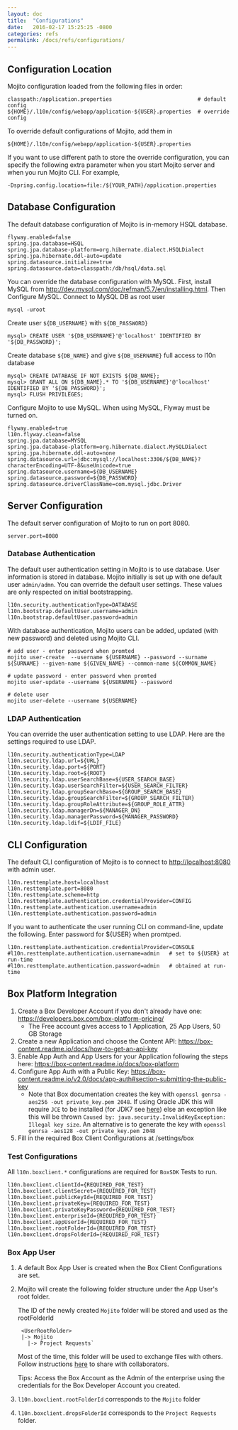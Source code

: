```yaml
---
layout: doc
title:  "Configurations"
date:   2016-02-17 15:25:25 -0800
categories: refs
permalink: /docs/refs/configurations/
---
```

## Configuration Location

Mojito configuration loaded from the following files in order:

    classpath:/application.properties                           # default config
    ${HOME}/.l10n/config/webapp/application-${USER}.properties  # override config

To override default configurations of Mojito, add them in

    ${HOME}/.l10n/config/webapp/application-${USER}.properties

If you want to use different path to store the override configuration, you can specify the following extra parameter when you start Mojito server and when you run Mojito CLI.  For example,

    -Dspring.config.location=file:/${YOUR_PATH}/application.properties


## Database Configuration

The default database configuration of Mojito is in-memory HSQL database.

    flyway.enabled=false
    spring.jpa.database=HSQL
    spring.jpa.database-platform=org.hibernate.dialect.HSQLDialect
    spring.jpa.hibernate.ddl-auto=update
    spring.datasource.initialize=true
    spring.datasource.data=classpath:/db/hsql/data.sql


You can override the database configuration with MySQL.
First, install MySQL from http://dev.mysql.com/doc/refman/5.7/en/installing.html.  Then Configure MySQL.
Connect to MySQL DB as root user

    mysql -uroot

Create user `${DB_USERNAME}` with `${DB_PASSWORD}`

    mysql> CREATE USER '${DB_USERNAME}'@'localhost' IDENTIFIED BY '${DB_PASSWORD}';

Create database `${DB_NAME}` and give `${DB_USERNAME}` full access to l10n database

    mysql> CREATE DATABASE IF NOT EXISTS ${DB_NAME};
    mysql> GRANT ALL ON ${DB_NAME}.* TO '${DB_USERNAME}'@'localhost' IDENTIFIED BY '${DB_PASSWORD}';
    mysql> FLUSH PRIVILEGES;

Configure Mojito to use MySQL.  When using MySQL, Flyway must be turned on.

    flyway.enabled=true
    l10n.flyway.clean=false
    spring.jpa.database=MYSQL
    spring.jpa.database-platform=org.hibernate.dialect.MySQLDialect
    spring.jpa.hibernate.ddl-auto=none
    spring.datasource.url=jdbc:mysql://localhost:3306/${DB_NAME}?characterEncoding=UTF-8&useUnicode=true
    spring.datasource.username=${DB_USERNAME}
    spring.datasource.password=${DB_PASSWORD}
    spring.datasource.driverClassName=com.mysql.jdbc.Driver


## Server Configuration

The default server configuration of Mojito to run on port 8080.

	server.port=8080

### Database Authentication

The default user authentication setting in Mojito is to use database.  User information is stored in database.  Mojito initially is set up with one default user `admin/admn`.  You can override the default user settings.  These values are only respected on initial bootstrapping.

    l10n.security.authenticationType=DATABASE
    l10n.bootstrap.defaultUser.username=admin
    l10n.bootstrap.defaultUser.password=admin

With database authentication, Mojito users can be added, updated (with new password) and deleted using Mojito CLI.

    # add user - enter password when promted
    mojito user-create  --username ${USERNAME} --password --surname ${SURNAME} --given-name ${GIVEN_NAME} --common-name ${COMMON_NAME}

    # update password - enter password when promted
    mojito user-update --username ${USERNAME} --password

    # delete user
    mojito user-delete --username ${USERNAME}

### LDAP Authentication

You can override the user authentication setting to use LDAP.  Here are the settings required to use LDAP.

    l10n.security.authenticationType=LDAP
    l10n.security.ldap.url=${URL}
    l10n.security.ldap.port=${PORT}
    l10n.security.ldap.root=${ROOT}
    l10n.security.ldap.userSearchBase=${USER_SEARCH_BASE}
    l10n.security.ldap.userSearchFilter=${USER_SEARCH_FILTER}
    l10n.security.ldap.groupSearchBase=${GROUP_SEARCH_BASE}
    l10n.security.ldap.groupSearchFilter=${GROUP_SEARCH_FILTER}
    l10n.security.ldap.groupRoleAttribute=${GROUP_ROLE_ATTR}
    l10n.security.ldap.managerDn=${MANAGER_DN}
    l10n.security.ldap.managerPassword=${MANAGER_PASSWORD}
    l10n.security.ldap.ldif=${LDIF_FILE}


## CLI Configuration

The default CLI configuration of Mojito is to connect to [http://localhost:8080](http://localhost:8080) with admin user.

    l10n.resttemplate.host=localhost
    l10n.resttemplate.port=8080
    l10n.resttemplate.scheme=http
    l10n.resttemplate.authentication.credentialProvider=CONFIG
    l10n.resttemplate.authentication.username=admin
    l10n.resttemplate.authentication.password=admin

If you want to authenticate the user running CLI on command-line, update the following.  Enter password for ${USER} when promtped.

    l10n.resttemplate.authentication.credentialProvider=CONSOLE
    #l10n.resttemplate.authentication.username=admin   # set to ${USER} at run-time
    #l10n.resttemplate.authentication.password=admin   # obtained at run-time


## Box Platform Integration

1. Create a Box Developer Account if you don't already have one: https://developers.box.com/box-platform-pricing/
    - The Free account gives access to 1 Application, 25 App Users, 50 GB Storage
2. Create a new Application and choose the Content API: https://box-content.readme.io/docs/how-to-get-an-api-key
3. Enable App Auth and App Users for your Application following the steps here: https://box-content.readme.io/docs/box-platform
4. Configure App Auth with a Public Key: https://box-content.readme.io/v2.0/docs/app-auth#section-submitting-the-public-key
    - Note that Box documentation creates the key with `openssl genrsa -aes256 -out private_key.pem 2048`.
If using Oracle JDK this will require `JCE` to be installed
(for JDK7 see [here](http://www.oracle.com/technetwork/java/javase/downloads/jce-7-download-432124.html))
else an exception like this will be thrown `Caused by: java.security.InvalidKeyException: Illegal key size`.
An alternative is to generate the key with `openssl genrsa -aes128 -out private_key.pem 2048`
5. Fill in the required Box Client Configurations at /settings/box

### Test Configurations
All `l10n.boxclient.*` configurations are required for `BoxSDK` Tests to run.

    l10n.boxclient.clientId={REQUIRED_FOR_TEST}
    l10n.boxclient.clientSecret={REQUIRED_FOR_TEST}
    l10n.boxclient.publicKeyId={REQUIRED_FOR_TEST}
    l10n.boxclient.privateKey={REQUIRED_FOR_TEST}
    l10n.boxclient.privateKeyPassword={REQUIRED_FOR_TEST}
    l10n.boxclient.enterpriseId={REQUIRED_FOR_TEST}
    l10n.boxclient.appUserId={REQUIRED_FOR_TEST}
    l10n.boxclient.rootFolderId={REQUIRED_FOR_TEST}
    l10n.boxclient.dropsFolderId={REQUIRED_FOR_TEST}


### Box App User
1. A default Box App User is created when the Box Client Configurations are set.
2. Mojito will create the following folder structure under the App User's root folder.

   The ID of the newly created `Mojito` folder will be stored and used as the rootFolderId

        <UserRootRolder>
        |-> Mojito
          |-> Project Requests`

   Most of the time, this folder will be used to exchange files with others.
   Follow instructions [here](https://community.box.com/t5/For-Admins/How-Do-I-Share-Files-And-Folders-From-The-Admin-Console/ta-p/211) to share with collaborators.

   Tips: Access the Box Account as the Admin of the enterprise using the credentials for the Box Developer Account you created.

3. `l10n.boxclient.rootFolderId` corresponds to the `Mojito` folder
4. `l10n.boxclient.dropsFolderId` corresponds to the `Project Requests` folder.




